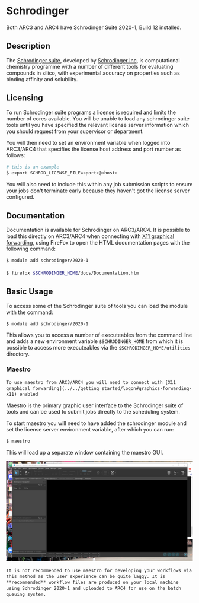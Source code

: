 # Schrodinger

Both ARC3 and ARC4 have Schrodinger Suite 2020-1, Build 12 installed.

## Description

The [Schrodinger suite](https://www.schrodinger.com/platform), developed by [Schrodinger Inc](https://www.schrodinger.com/), is computational chemistry programme with a number of different tools for evaluating compounds in silico, with experimental accuracy on properties such as binding affinity and solubility.

## Licensing

To run Schrodinger suite programs a license is required and limits the number of cores available. You will be unable to load any schrodinger suite tools until you have specified the relevant license server information which you should request from your supervisor or department.

You will then need to set an environment variable when logged into ARC3/ARC4 that specifies the license host address and port number as follows:

```bash
# this is an example
$ export SCHROD_LICENSE_FILE=<port>@<host>
```

You will also need to include this within any job submission scripts to ensure your jobs don't terminate early because they haven't got the license server configured.

## Documentation

Documentation is available for Schrodinger on ARC3/ARC4. It is possible to load this directly on ARC3/ARC4 when connecting with [X11 graphical forwarding](../../getting_started/logon#graphics-forwarding-x11), using FireFox to open the HTML documentation pages with the following command:

```bash
$ module add schrodinger/2020-1

$ firefox $SCHRODINGER_HOME/docs/Documentation.htm
```

## Basic Usage

To access some of the Schrodinger suite of tools you can load the module with the command:

```bash
$ module add schrodinger/2020-1
```

This allows you to access a number of executeables from the command line and adds a new environment variable `$SCHRODINGER_HOME` from which it is possible to access more executeables via the `$SCHRODINGER_HOME/utilities` directory.

### Maestro

```{warning}
To use maestro from ARC3/ARC4 you will need to connect with [X11 graphical forwarding](../../getting_started/logon#graphics-forwarding-x11) enabled
```

Maestro is the primary graphic user interface to the Schrodinger suite of tools and can be used to submit jobs directly to the scheduling system.

To start maestro you will need to have added the schrodinger module and set the license server environment variable, after which you can run:

```bash
$ maestro 
```

This will load up a separate window containing the maestro GUI.

![Maestro GUI loaded up from ARC4](../../assets/img/software/schrodinger/maestro-window.png)

```{note}
It is not recommended to use maestro for developing your workflows via this method as the user experience can be quite laggy. It is **recommended** workflow files are produced on your local machine using Schrodinger 2020-1 and uploaded to ARC4 for use on the batch queuing system.
```

